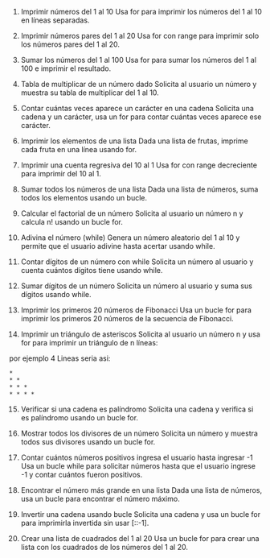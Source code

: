 1. Imprimir números del 1 al 10
Usa for para imprimir los números del 1 al 10 en líneas separadas.

2. Imprimir números pares del 1 al 20
Usa for con range para imprimir solo los números pares del 1 al 20.

3. Sumar los números del 1 al 100
Usa for para sumar los números del 1 al 100 e imprimir el resultado.

4. Tabla de multiplicar de un número dado
Solicita al usuario un número y muestra su tabla de multiplicar del 1 al 10.

5. Contar cuántas veces aparece un carácter en una cadena
Solicita una cadena y un carácter, usa un for para contar cuántas veces aparece ese carácter.

6. Imprimir los elementos de una lista
Dada una lista de frutas, imprime cada fruta en una línea usando for.

8. Imprimir una cuenta regresiva del 10 al 1
Usa for con range decreciente para imprimir del 10 al 1.

8. Sumar todos los números de una lista
Dada una lista de números, suma todos los elementos usando un bucle.

9. Calcular el factorial de un número
Solicita al usuario un número n y calcula n! usando un bucle for.

10. Adivina el número (while)
Genera un número aleatorio del 1 al 10 y permite que el usuario adivine hasta acertar usando while.

11. Contar dígitos de un número con while
Solicita un número al usuario y cuenta cuántos dígitos tiene usando while.

12. Sumar dígitos de un número
Solicita un número al usuario y suma sus dígitos usando while.

13. Imprimir los primeros 20 números de Fibonacci
Usa un bucle for para imprimir los primeros 20 números de la secuencia de Fibonacci.

14. Imprimir un triángulo de asteriscos
Solicita al usuario un número n y usa for para imprimir un triángulo de n líneas:

por ejemplo 4 Lineas seria asi: 

    *
    * *
    * * *
    * * * *

15. Verificar si una cadena es palíndromo
Solicita una cadena y verifica si es palíndromo usando un bucle for.

16. Mostrar todos los divisores de un número
Solicita un número y muestra todos sus divisores usando un bucle for.

17. Contar cuántos números positivos ingresa el usuario hasta ingresar -1
Usa un bucle while para solicitar números hasta que el usuario ingrese -1 y contar cuántos fueron positivos.

18. Encontrar el número más grande en una lista
Dada una lista de números, usa un bucle para encontrar el número máximo.

19. Invertir una cadena usando bucle
Solicita una cadena y usa un bucle for para imprimirla invertida sin usar [::-1].

20. Crear una lista de cuadrados del 1 al 20
Usa un bucle for para crear una lista con los cuadrados de los números del 1 al 20.
